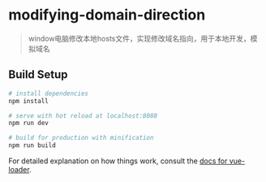 # modifying-domain-direction

> window电脑修改本地hosts文件，实现修改域名指向，用于本地开发，模拟域名 

## Build Setup

``` bash
# install dependencies
npm install

# serve with hot reload at localhost:8080
npm run dev

# build for production with minification
npm run build
```

For detailed explanation on how things work, consult the [docs for vue-loader](http://vuejs.github.io/vue-loader).
